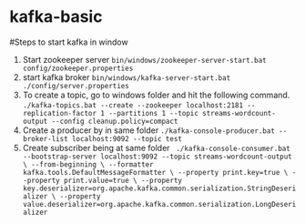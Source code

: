 # kafka-basic
#Steps to start kafka in window
1. Start zookeeper server
`bin/windows/zookeeper-server-start.bat config/zookeeper.properties`
2. start kafka broker
`bin/windows/kafka-server-start.bat ./config/server.properties`
3. To create a topic, go to windows folder and hit the following command.
`./kafka-topics.bat --create --zookeeper localhost:2181 --replication-factor 1 --partitions 1 --topic streams-wordcount-output --config cleanup.policy=compact`
4. Create a producer by in same folder
`./kafka-console-producer.bat --broker-list localhost:9092 --topic test`
5. Create subscriber being at same folder
` ./kafka-console-consumer.bat --bootstrap-server localhost:9092 --topic streams-wordcount-output \
    --from-beginning \
    --formatter kafka.tools.DefaultMessageFormatter \
    --property print.key=true \
    --property print.value=true \
    --property key.deserializer=org.apache.kafka.common.serialization.StringDeserializer \
    --property value.deserializer=org.apache.kafka.common.serialization.LongDeserializer`
